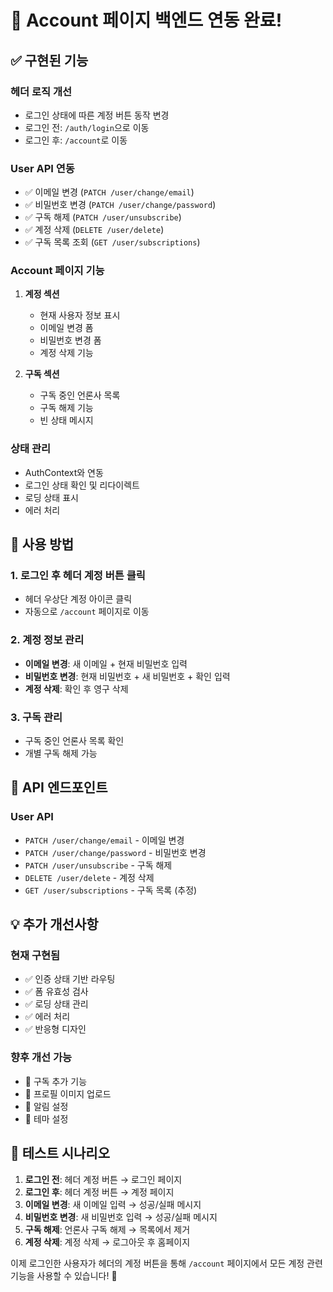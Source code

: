 # 🎉 Account 페이지 백엔드 연동 완료!

## ✅ 구현된 기능

### **헤더 로직 개선**

- 로그인 상태에 따른 계정 버튼 동작 변경
- 로그인 전: `/auth/login`으로 이동
- 로그인 후: `/account`로 이동

### **User API 연동**

- ✅ 이메일 변경 (`PATCH /user/change/email`)
- ✅ 비밀번호 변경 (`PATCH /user/change/password`)
- ✅ 구독 해제 (`PATCH /user/unsubscribe`)
- ✅ 계정 삭제 (`DELETE /user/delete`)
- ✅ 구독 목록 조회 (`GET /user/subscriptions`)

### **Account 페이지 기능**

1. **계정 섹션**

   - 현재 사용자 정보 표시
   - 이메일 변경 폼
   - 비밀번호 변경 폼
   - 계정 삭제 기능

2. **구독 섹션**
   - 구독 중인 언론사 목록
   - 구독 해제 기능
   - 빈 상태 메시지

### **상태 관리**

- AuthContext와 연동
- 로그인 상태 확인 및 리다이렉트
- 로딩 상태 표시
- 에러 처리

## 🚀 사용 방법

### 1. 로그인 후 헤더 계정 버튼 클릭

- 헤더 우상단 계정 아이콘 클릭
- 자동으로 `/account` 페이지로 이동

### 2. 계정 정보 관리

- **이메일 변경**: 새 이메일 + 현재 비밀번호 입력
- **비밀번호 변경**: 현재 비밀번호 + 새 비밀번호 + 확인 입력
- **계정 삭제**: 확인 후 영구 삭제

### 3. 구독 관리

- 구독 중인 언론사 목록 확인
- 개별 구독 해제 가능

## 🔧 API 엔드포인트

### User API

- `PATCH /user/change/email` - 이메일 변경
- `PATCH /user/change/password` - 비밀번호 변경
- `PATCH /user/unsubscribe` - 구독 해제
- `DELETE /user/delete` - 계정 삭제
- `GET /user/subscriptions` - 구독 목록 (추정)

## 💡 추가 개선사항

### 현재 구현됨

- ✅ 인증 상태 기반 라우팅
- ✅ 폼 유효성 검사
- ✅ 로딩 상태 관리
- ✅ 에러 처리
- ✅ 반응형 디자인

### 향후 개선 가능

- 🔄 구독 추가 기능
- 🔄 프로필 이미지 업로드
- 🔄 알림 설정
- 🔄 테마 설정

## 🎯 테스트 시나리오

1. **로그인 전**: 헤더 계정 버튼 → 로그인 페이지
2. **로그인 후**: 헤더 계정 버튼 → 계정 페이지
3. **이메일 변경**: 새 이메일 입력 → 성공/실패 메시지
4. **비밀번호 변경**: 새 비밀번호 입력 → 성공/실패 메시지
5. **구독 해제**: 언론사 구독 해제 → 목록에서 제거
6. **계정 삭제**: 계정 삭제 → 로그아웃 후 홈페이지

이제 로그인한 사용자가 헤더의 계정 버튼을 통해 `/account` 페이지에서 모든 계정 관련 기능을 사용할 수 있습니다! 🎊
